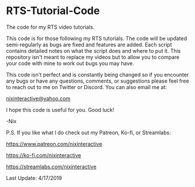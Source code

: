 # RTS-Tutorial-Code
The code for my RTS video tutorials.

This code is for those following my RTS tutorials. The code will be updated semi-regularly as bugs are fixed and features are added. Each script contains detailed notes on what the script does and where to put it. This repository isn't meant to replace my videos but to allow you to compare your code with mine to work out bugs you may have.

This code isn't perfect and is constantly being changed so if you encounter any bugs or have any questions, comments, or suggestions please feel free to reach out to me on Twitter or Discord. You can also email me at:

nixinteractive@yahoo.com

I hope this code is useful for you. Good luck!

-Nix

P.S. If you like what I do check out my Patreon, Ko-fi, or Streamlabs:

https://www.patreon.com/nixinteractive

https://ko-fi.com/nixinteractive

https://streamlabs.com/nixinteractive

Last Update: 4/17/2019
